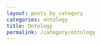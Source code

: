 ```yaml
---
layout: posts_by_category
categories: ontology
title: Ontology
permalink: /category/ontology
---
```

